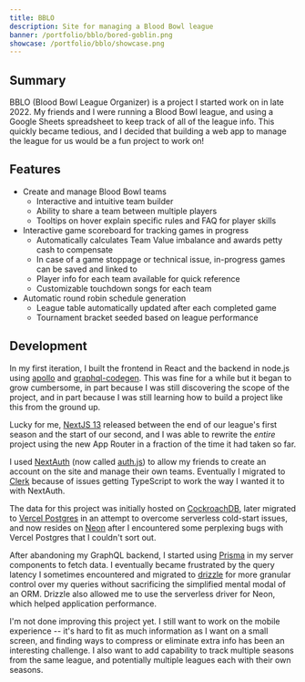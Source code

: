 ```yaml
---
title: BBLO
description: Site for managing a Blood Bowl league
banner: /portfolio/bblo/bored-goblin.png
showcase: /portfolio/bblo/showcase.png
---
```


## Summary

BBLO (Blood Bowl League Organizer) is a project I started work on in late 2022. My friends and I were running a Blood Bowl league, and using a Google Sheets spreadsheet to keep track of all of the league info. This quickly became tedious, and I decided that building a web app to manage the league for us would be a fun project to work on!

## Features

- Create and manage Blood Bowl teams
  - Interactive and intuitive team builder
  - Ability to share a team between multiple players
  - Tooltips on hover explain specific rules and FAQ for player skills
- Interactive game scoreboard for tracking games in progress
  - Automatically calculates Team Value imbalance and awards petty cash to compensate
  - In case of a game stoppage or technical issue, in-progress games can be saved and linked to
  - Player info for each team available for quick reference
  - Customizable touchdown songs for each team
- Automatic round robin schedule generation
  - League table automatically updated after each completed game
  - Tournament bracket seeded based on league performance

## Development

In my first iteration, I built the frontend in React and the backend in node.js using [apollo](https://www.apollographql.com/) and [graphql-codegen](https://the-guild.dev/graphql/codegen). This was fine for a while but it began to grow cumbersome, in part because I was still discovering the scope of the project, and in part because I was still learning how to build a project like this from the ground up.

Lucky for me, [NextJS 13](https://nextjs.org/blog/next-13) released between the end of our league's first season and the start of our second, and I was able to rewrite the _entire_ project using the new App Router in a fraction of the time it had taken so far.

I used [NextAuth](https://next-auth.js.org/) (now called [auth.js](https://authjs.dev/)) to allow my friends to create an account on the site and manage their own teams. Eventually I migrated to [Clerk](https://clerk.com) because of issues getting TypeScript to work the way I wanted it to with NextAuth.

The data for this project was initially hosted on [CockroachDB](https://www.cockroachlabs.com/), later migrated to [Vercel Postgres](https://vercel.com/docs/storage/vercel-postgres) in an attempt to overcome serverless cold-start issues, and now resides on [Neon](https://neon.tech/) after I encountered some perplexing bugs with Vercel Postgres that I couldn't sort out.

After abandoning my GraphQL backend, I started using [Prisma](https://www.prisma.io/) in my server components to fetch data. I eventually became frustrated by the query latency I sometimes encountered and migrated to [drizzle](https://drizzle.team/) for more granular control over my queries without sacrificing the simplified mental modal of an ORM. Drizzle also allowed me to use the serverless driver for Neon, which helped application performance.

I'm not done improving this project yet. I still want to work on the mobile experience -- it's hard to fit as much information as I want on a small screen, and finding ways to compress or eliminate extra info has been an interesting challenge. I also want to add capability to track multiple seasons from the same league, and potentially multiple leagues each with their own seasons.
